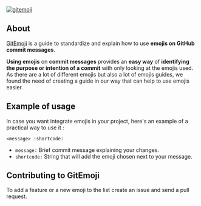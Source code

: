<a href="https://gitemoji.com">
    <img src="https://user-images.githubusercontent.com/61420084/228265936-a62bd1ac-be51-4bc3-b7e1-f640d687a3ec.gif" alt="gitemoji">
</a>

## About

[GitEmoji](https://gitemoji.com) is a guide to standardize and explain how to use **emojis on GitHub commit messages**.

**Using emojis** on **commit messages** provides an **easy way** of **identifying the purpose or intention of a commit** with only looking at the emojis used. As there are a lot of different emojis but also a lot of emojis guides, we found the need of creating a guide in our way that can help to use emojis easier.

## Example of usage

In case you want integrate emojis in your project, here's an example of a practical way to use it :

```
<message> :shortcode:
```

- `message:` Brief commit message explaining your changes.
- `shortcode:` String that will add the emoji chosen next to your message.

## Contributing to GitEmoji

To add a feature or a new emoji to the list create an issue and send a pull request.
